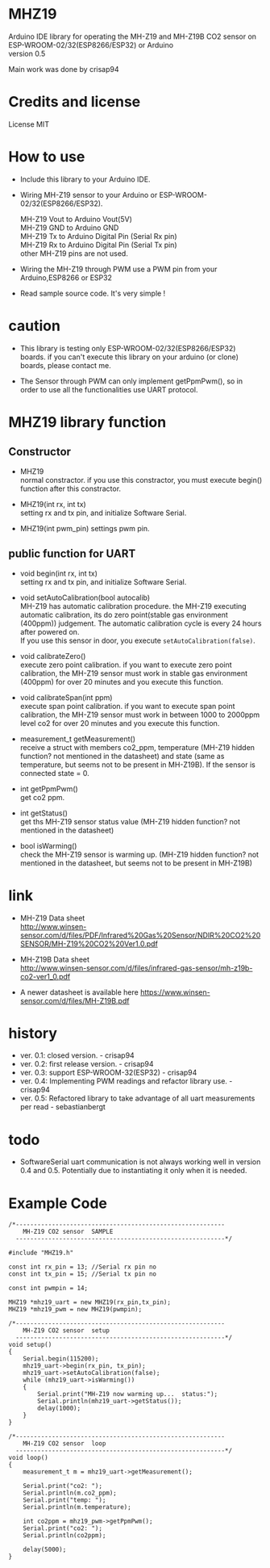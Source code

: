 # MHZ19
Arduino IDE library for operating the MH-Z19 and MH-Z19B CO2 sensor 
on ESP-WROOM-02/32(ESP8266/ESP32) or Arduino  
version 0.5

Main work was done by crisap94

# Credits and license  
License MIT

# How to use

* Include this library to your Arduino IDE.
* Wiring MH-Z19 sensor to your Arduino or ESP-WROOM-02/32(ESP8266/ESP32).

    MH-Z19 Vout to Arduino Vout(5V)  
    MH-Z19 GND  to Arduino GND  
    MH-Z19 Tx   to Arduino Digital Pin (Serial Rx pin)  
    MH-Z19 Rx   to Arduino Digital Pin (Serial Tx pin)  
    other MH-Z19 pins are not used.  
    
* Wiring the MH-Z19 through PWM use a PWM pin from your Arduino,ESP8266 or ESP32
* Read sample source code. It's very simple !

# caution

* This library is testing only ESP-WROOM-02/32(ESP8266/ESP32) boards. if you can't execute this library on your arduino (or clone) boards, please contact me.

* The Sensor through PWM can only implement getPpmPwm(), so in order to use all the functionalities use UART protocol.

# MHZ19 library function

## Constructor

* MHZ19  
  normal constractor. if you use this constractor, you must execute begin() function after this constractor.

* MHZ19(int rx, int tx)  
  setting rx and tx pin, and initialize Software Serial.
  
* MHZ19(int pwm_pin)
  settings pwm pin.

## public function for UART

* void begin(int rx, int tx)  
  setting rx and tx pin, and initialize Software Serial.
  
* void setAutoCalibration(bool autocalib)  
  MH-Z19 has automatic calibration procedure. the MH-Z19 executing automatic calibration, its do zero point(stable gas environment (400ppm)) judgement.
  The automatic calibration cycle is every 24 hours after powered on.  
  If you use this sensor in door, you execute `setAutoCalibration(false)`.

* void calibrateZero()  
  execute zero point calibration. 
  if you want to execute zero point calibration, the MH-Z19 sensor must work in stable gas environment (400ppm) for over 20 minutes and you execute this function.

* void calibrateSpan(int ppm)  
  execute span point calibration.
  if you want to execute span point calibration, the MH-Z19 sensor must work in between 1000 to 2000ppm level co2 for over 20 minutes and you execute this function.
  
* measurement_t getMeasurement()  
  receive a struct with members co2_ppm, temperature (MH-Z19 hidden function? not mentioned in the datasheet) and state (same as temperature, but seems not to be present in MH-Z19B). If the sensor is connected state = 0.
  
* int getPpmPwm()  
  get co2 ppm.

* int getStatus()  
  get ths MH-Z19 sensor status value (MH-Z19 hidden function? not mentioned in the datasheet)

* bool isWarming()  
  check the MH-Z19 sensor is warming up. (MH-Z19 hidden function? not mentioned in the datasheet, but seems not to be present in MH-Z19B)

# link
* MH-Z19 Data sheet  
  http://www.winsen-sensor.com/d/files/PDF/Infrared%20Gas%20Sensor/NDIR%20CO2%20SENSOR/MH-Z19%20CO2%20Ver1.0.pdf

* MH-Z19B Data sheet  
  http://www.winsen-sensor.com/d/files/infrared-gas-sensor/mh-z19b-co2-ver1_0.pdf
  
* A newer datasheet is available here
  https://www.winsen-sensor.com/d/files/MH-Z19B.pdf

# history
* ver. 0.1: closed version. - crisap94
* ver. 0.2: first release version. - crisap94
* ver. 0.3: support ESP-WROOM-32(ESP32) - crisap94
* ver. 0.4: Implementing PWM readings and refactor library use. - crisap94
* ver. 0.5: Refactored library to take advantage of all uart measurements per read - sebastianbergt

# todo

* SoftwareSerial uart communication is not always working well in version 0.4 and 0.5. Potentially due to instantiating it only when it is needed.

# Example Code

```
/*----------------------------------------------------------
    MH-Z19 CO2 sensor  SAMPLE
  ----------------------------------------------------------*/

#include "MHZ19.h"

const int rx_pin = 13; //Serial rx pin no
const int tx_pin = 15; //Serial tx pin no

const int pwmpin = 14;

MHZ19 *mhz19_uart = new MHZ19(rx_pin,tx_pin);
MHZ19 *mhz19_pwm = new MHZ19(pwmpin);

/*----------------------------------------------------------
    MH-Z19 CO2 sensor  setup
  ----------------------------------------------------------*/
void setup()
{
    Serial.begin(115200);
    mhz19_uart->begin(rx_pin, tx_pin);
    mhz19_uart->setAutoCalibration(false);
    while (mhz19_uart->isWarming())
    {
        Serial.print("MH-Z19 now warming up...  status:");
        Serial.println(mhz19_uart->getStatus());
        delay(1000);
    }
}

/*----------------------------------------------------------
    MH-Z19 CO2 sensor  loop
  ----------------------------------------------------------*/
void loop()
{
    measurement_t m = mhz19_uart->getMeasurement();

    Serial.print("co2: ");
    Serial.println(m.co2_ppm);
    Serial.print("temp: ");
    Serial.println(m.temperature);

    int co2ppm = mhz19_pwm->getPpmPwm();
    Serial.print("co2: ");
    Serial.println(co2ppm);
    
    delay(5000);
}
```
